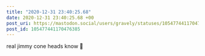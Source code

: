 ```yaml
---
title: "2020-12-31 23:40:25.68"
date: 2020-12-31 23:40:25.68 +00
post_uri: https://mastodon.social/users/gravely/statuses/105477441170476385
post_id: 105477441170476385
---
```

real jimmy cone heads know 🍦


